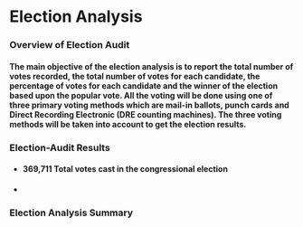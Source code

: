 # Election Analysis
### Overview of Election Audit
#### The main objective of the election analysis is to report the total number of votes recorded, the total number of votes for each candidate, the percentage of votes for each candidate and the winner of the election based upon the popular vote. All the voting will be done using one of three primary voting methods which are mail-in ballots, punch cards and Direct Recording Electronic (DRE counting machines). The three voting methods will be taken into account to get the election results.

### Election-Audit Results
- #### 369,711 Total votes cast in the congressional election
-
### Election Analysis Summary
##
